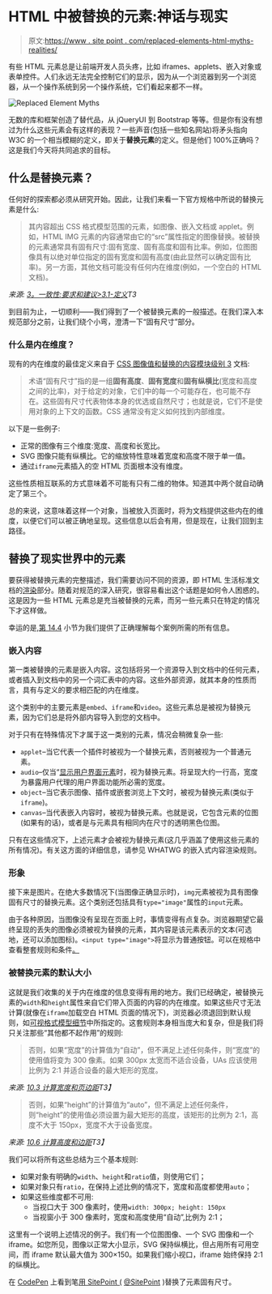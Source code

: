 # HTML 中被替换的元素:神话与现实

> 原文:[https://www . site point . com/replaced-elements-html-myths-realities/](https://www.sitepoint.com/replaced-elements-html-myths-realities/)

有些 HTML 元素总是让前端开发人员头疼，比如 iframes、applets、嵌入对象或表单控件。人们永远无法完全控制它们的显示，因为从一个浏览器到另一个浏览器，从一个操作系统到另一个操作系统，它们看起来都不一样。

![Replaced Element Myths](../Images/6617cedb48fc51615a88d50220dcff1e.png)

无数的库和框架创造了替代品，从 jQueryUI 到 Bootstrap 等等。但是你有没有想过为什么这些元素会有这样的表现？一些声音(包括一些知名网站)将矛头指向 W3C 的一个相当模糊的定义，即关于**替换元素**的定义。但是他们 100%正确吗？这是我们今天将共同追求的目标。

## 什么是替换元素？

任何好的探索都必须从研究开始。因此，让我们来看一下官方规格中所说的替换元素是什么:

> 其内容超出 CSS 格式模型范围的元素，如图像、嵌入文档或 applet。例如，HTML IMG 元素的内容通常由它的“src”属性指定的图像替换。被替换的元素通常具有固有尺寸:固有宽度、固有高度和固有比率。例如，位图图像具有以绝对单位指定的固有宽度和固有高度(由此显然可以确定固有比率)。另一方面，其他文档可能没有任何内在维度(例如，一个空白的 HTML 文档)。

*来源: [3。一致性:要求和建议>3.1-定义](https://drafts.csswg.org/css2/conform.html)T3*

到目前为止，一切顺利——我们得到了一个被替换元素的一般描述。在我们深入本规范部分之前，让我们绕个小弯，澄清一下“固有尺寸”部分。

### 什么是内在维度？

现有的内在维度的最佳定义来自于 [CSS 图像值和替换的内容模块级别 3](https://www.w3.org/TR/css3-images/) 文档:

> 术语“固有尺寸”指的是一组**固有高度**、**固有宽度**和**固有纵横比**(宽度和高度之间的比率)，对于给定的对象，它们中的每一个可能存在，也可能不存在。这些固有尺寸代表物体本身的优选或自然尺寸；也就是说，它们不是使用对象的上下文的函数。CSS 通常没有定义如何找到内部维度。

以下是一些例子:

*   正常的图像有三个维度:宽度、高度和长宽比。
*   SVG 图像只能有纵横比。它的缩放特性意味着宽度和高度不限于单一值。
*   通过`iframe`元素插入的空 HTML 页面根本没有维度。

这些性质相互联系的方式意味着不可能有只有二维的物体。知道其中两个就自动确定了第三个。

总的来说，这意味着这样一个对象，当被放入页面时，将为文档提供这些内在的维度，以便它们可以被正确地呈现。这些信息以后会有用，但是现在，让我们回到主路径。

## 替换了现实世界中的元素

要获得被替换元素的完整描述，我们需要访问不同的资源，即 HTML 生活标准文档的[渲染](https://html.spec.whatwg.org/multipage/rendering.html)部分。随着对规范的深入研究，很容易看出这个话题是如何令人困惑的。这是因为一些 HTML 元素总是充当被替换的元素，而另一些元素只在特定的情况下才这样做。

幸运的是,[第 14.4](https://html.spec.whatwg.org/multipage/rendering.html#replaced-elements) 小节为我们提供了正确理解每个案例所需的所有信息。

### 嵌入内容

第一类被替换的元素是嵌入内容。这包括将另一个资源导入到文档中的任何元素，或者插入到文档中的另一个词汇表中的内容。这些外部资源，就其本身的性质而言，具有与定义的要求相匹配的内在维度。

这个类别中的主要元素是`embed`、`iframe`和`video`。这些元素总是被视为替换元素，因为它们总是将外部内容导入到您的文档中。

对于只有在特殊情况下才属于这一类别的元素，情况会稍微复杂一些:

*   `applet`–当它代表一个插件时被视为一个替换元素，否则被视为一个普通元素。
*   `audio`–仅当“[显示用户界面元素](https://html.spec.whatwg.org/multipage/media.html#expose-a-user-interface-to-the-user)时，视为替换元素。将呈现大约一行高，宽度为暴露用户代理的用户界面功能所必需的宽度。
*   `object`–当它表示图像、插件或嵌套浏览上下文时，被视为替换元素(类似于`iframe`)。
*   `canvas`–当代表嵌入内容时，被视为替换元素。也就是说，它包含元素的位图(如果有的话)，或者是与元素具有相同内在尺寸的透明黑色位图。

只有在这些情况下，上述元素才会被视为替换元素(这几乎涵盖了使用这些元素的所有情况)。有关这方面的详细信息，请参见 WHATWG 的嵌入式内容渲染规则。

### 形象

接下来是图片。在绝大多数情况下(当图像正确显示时)，`img`元素被视为具有图像固有尺寸的替换元素。这个类别还包括具有`type="image"`属性的`input`元素。

由于各种原因，当图像没有呈现在页面上时，事情变得有点复杂。浏览器期望它最终呈现的丢失的图像必须被视为替换的元素，其内容是该元素表示的文本(可选地，还可以添加图标)。`<input type="image">`将显示为普通按钮。可以在规格中查看整套规则和条件[。](https://html.spec.whatwg.org/multipage/rendering.html#images-3)

### 被替换元素的默认大小

这就是我们收集的关于内在维度的信息变得有用的地方。我们已经确定，被替换元素的`width`和`height`属性来自它们带入页面的内容的内在维度。如果这些尺寸无法计算(就像在`iframe`加载空白 HTML 页面的情况下)，浏览器必须退回到默认规则，如[可视格式模型细节](https://www.w3.org/TR/CSS21/visudet.html)中所指定的。这套规则本身相当庞大和复杂，但是我们将只关注那些“其他都不起作用”的规则:

> 否则，如果“宽度”的计算值为“自动”，但不满足上述任何条件，则“宽度”的使用值将变为 300 像素。如果 300px 太宽而不适合设备，UAs 应该使用比例为 2:1 并适合设备的最大矩形的宽度。

*来源: [10.3 计算宽度和页边距](https://www.w3.org/TR/CSS21/visudet.html#Computing_widths_and_margins)T3】*

> 否则，如果“height”的计算值为“auto”，但不满足上述任何条件，则“height”的使用值必须设置为最大矩形的高度，该矩形的比例为 2:1，高度不大于 150px，宽度不大于设备宽度。

*来源: [10.6 计算高度和边距](https://www.w3.org/TR/CSS21/visudet.html#Computing_heights_and_margins)T3】*

我们可以将所有这些总结为三个基本规则:

*   如果对象有明确的`width`、`height`和`ratio`值，则使用它们；
*   如果对象只有`ratio`，在保持上述比例的情况下，宽度和高度都使用`auto`；
*   如果这些维度都不可用:
    *   当视口大于 300 像素时，使用`width: 300px; height: 150px`
    *   当视窗小于 300 像素时，宽度和高度使用“自动”,比例为 2:1；

这里有一个说明上述情况的例子。我们有一个位图图像、一个 SVG 图像和一个 iframe。如您所见，图像以正常大小显示，SVG 保持纵横比，但占用所有可用空间，而 iframe 默认最大值为 300×150。如果我们缩小视口，iframe 始终保持 2:1 的纵横比。

在 [CodePen](https://codepen.io) 上看到笔[用 SitePoint (](https://codepen.io/SitePoint/pen/ZJWKGr/) [@SitePoint](https://codepen.io/SitePoint) )替换了元素固有尺寸。